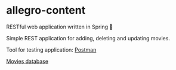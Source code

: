 # allegro-content
 RESTful web application written in Spring :leaves:

Simple REST application for adding, deleting and updating movies.

Tool for testing application: [Postman](https://www.getpostman.com/)

[Movies database](https://www.imdb.com)
